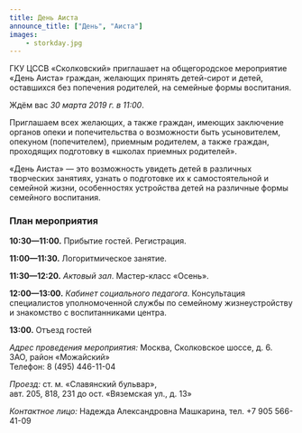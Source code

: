 ```yaml
---
title: День Аиста
announce_title: ["День", "Аиста"]
images:
    - storkday.jpg
---
```

ГКУ ЦССВ «Сколковский» приглашает на общегородское мероприятие «День Аиста» граждан, желающих принять детей-сирот и детей, оставшихся без попечения родителей, на семейные формы воспитания.

Ждём вас *30 марта 2019 г. в 11:00*.

<!--more-->
Приглашаем всех желающих, а также граждан, имеющих заключение органов опеки и попечительства о возможности быть усыновителем, опекуном (попечителем), приемным родителем, а также граждан, проходящих подготовку в «школах приемных родителей».

«День Аиста» — это возможность увидеть детей в различных творческих занятиях, узнать о подготовке их к самостоятельной и семейной жизни, особенностях устройства детей на различные формы семейного воспитания.

### План мероприятия

**10:30—11:00.** Прибытие гостей. Регистрация.

**11:00—11:30.** Логоритмическое занятие.

**11:30—12:20.** _Актовый зал_. Мастер-класс «Осень».

**12:00—13:00.** _Кабинет социального педагога_. Консультация специалистов уполномоченной службы по семейному жизнеустройству и знакомство с воспитанниками центра.

**13:00.** Отъезд гостей

_Адрес проведения мероприятия:_
Москва, Сколковское шоссе, д. 6.  
ЗАО, район «Можайский»  
Телефон: 8 (495) 446-11-04

_Проезд:_
ст. м. «Славянский бульвар»,  
авт. 205, 818, 231 до ост. «Вяземская ул., д. 13»

_Контактное лицо:_ Надежда Александровна Машкарина, тел. +7 905 566-41-09
